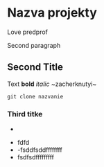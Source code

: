 # Nazva projekty
Love predprof

Second paragraph

## Second Title

Text **bold** _italic_ ~zacherknutyi~

`git clone nazvanie`

### Third titke
*
- fdfd
- -fsddfsddffffffff
- fsdfsdfffffffff
